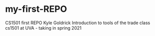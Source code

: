# my-first-REPO
CS1501 first REPO
Kyle Goldrick
Introduction to tools of the trade class cs1501 at UVA - taking in spring 2021

